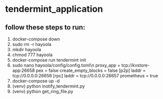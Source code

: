# tendermint_application

## follow these steps to run:

1) docker-compose down
2) sudo rm -r hayoola
3) mkdir hayoola
4) chmod 777 hayoola
5) docker-compose run tendermint init
6) sudo nano hayoola/config/config.toml\n
  proxy_app = tcp://kvstore-app:26658
  pex = false
  create_empty_blocks = false
  [p2p]
  laddr = tcp://0.0.0.0:26656
  [rpc]
  laddr = tcp://0.0.0.0:26657
  prometheus = true  
7) docker-compose up -d
8) (venv) python inotify_tendermint.py
9) (venv) python get_ring_file.py
